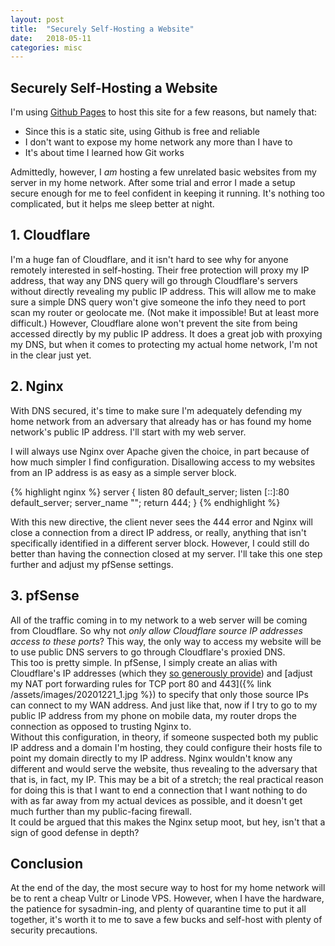 ```yaml
---
layout: post
title:  "Securely Self-Hosting a Website"
date:   2018-05-11
categories: misc
---
```

## Securely Self-Hosting a Website
I'm using [Github Pages](https://pages.github.com/) to host this site for a few reasons, but namely that:
 - Since this is a static site, using Github is free and reliable
 - I don't want to expose my home network any more than I have to
 - It's about time I learned how Git works
 
Admittedly, however, I *am* hosting a few unrelated basic websites from my server in my home network. After some trial and error I made a setup secure enough for me to feel confident in keeping it running. It's nothing too complicated, but it helps me sleep better at night.
<br>
## 1. Cloudflare

I'm a huge fan of Cloudflare, and it isn't hard to see why for anyone remotely interested in self-hosting. Their free protection will proxy my IP address, that way any DNS query will go through Cloudflare's servers without directly revealing my public IP address. This will allow me to make sure a simple DNS query won't give someone the info they need to port scan my router or geolocate me. (Not make it impossible! But at least more difficult.) However, Cloudflare alone won't prevent the site from being accessed directly by my public IP address. It does a great job with proxying my DNS, but when it comes to protecting my actual home network, I'm not in the clear just yet.
<br>
## 2. Nginx 

With DNS secured, it's time to make sure I'm adequately defending my home network from an adversary that already has or has found my home network's public IP address. I'll start with my web server.

I will always use Nginx over Apache given the choice, in part because of how much simpler I find configuration. Disallowing access to my websites from an IP address is as easy as a simple server block.

{% highlight nginx %}
server {
    listen      80 default_server;
    listen      [::]:80 default_server;
    server_name "";
    return      444;
}
{% endhighlight %}

With this new directive, the client never sees the 444 error and Nginx will close a connection from a direct IP address, or really, anything that isn't specifically identified in a different server block. However, I could still do better than having the connection closed at my server. I'll take this one step further and adjust my pfSense settings.
<br>
## 3. pfSense

All of the traffic coming in to my network to a web server will be coming from Cloudflare. So why not *only allow Cloudflare source IP addresses access to these ports*? This way, the only way to access my website will be to use public DNS servers to go through Cloudflare's proxied DNS. 
<br>
This too is pretty simple. In pfSense, I simply create an alias with Cloudflare's IP addresses (which they [so generously provide](https://www.cloudflare.com/ips/)) and [adjust my NAT port forwarding rules for TCP port 80 and 443]({% link /assets/images/20201221_1.jpg %}) to specify that only those source IPs can connect to my WAN address. And just like that, now if I try to go to my public IP address from my phone on mobile data, my router drops the connection as opposed to trusting Nginx to.
<br>
Without this configuration, in theory, if someone suspected both my public IP address and a domain I'm hosting, they could configure their hosts file to point my domain directly to my IP address. Nginx wouldn't know any different and would serve the website, thus revealing to the adversary that that is, in fact, my IP. This may be a bit of a stretch; the real practical reason for doing this is that I want to end a connection that I want nothing to do with as far away from my actual devices as possible, and it doesn't get much further than my public-facing firewall.
<br>
It could be argued that this makes the Nginx setup moot, but hey, isn't that a sign of good defense in depth?
<br>
## Conclusion

At the end of the day, the most secure way to host for my home network will be to rent a cheap Vultr or Linode VPS. However, when I have the hardware, the patience for sysadmin-ing, and plenty of quarantine time to put it all together, it's worth it to me to save a few bucks and self-host with plenty of security precautions.
